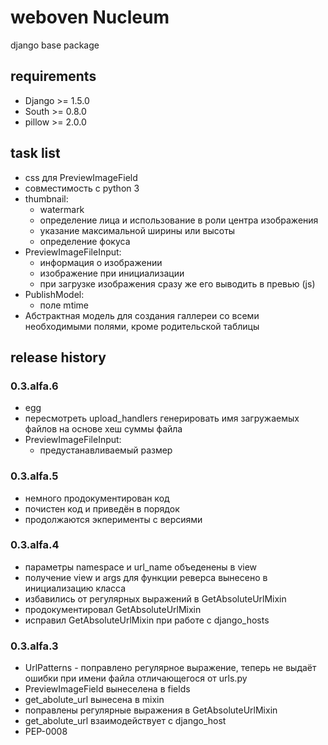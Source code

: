 # weboven Nucleum

django base package


## requirements
* Django >= 1.5.0
* South >= 0.8.0
* pillow >= 2.0.0


## task list
* css для PreviewImageField
* совместимость с python 3
* thumbnail:
  * watermark
  * определение лица и использование в роли центра изображения
  * указание максимальной ширины или высоты
  * определение фокуса
* PreviewImageFileInput:
  * информация о изображении
  * изображение при инициализации
  * при загрузке изображения сразу же его выводить в превью (js)
* PublishModel:
  * поле mtime
* Абстрактная модель для создания галлереи со всеми необходимыми полями, кроме родительской таблицы


## release history
### 0.3.alfa.6
* egg
* пересмотреть upload_handlers генерировать имя загружаемых файлов на основе хеш суммы файла
* PreviewImageFileInput:
  * предустанавливаемый размер

### 0.3.alfa.5
* немного продокументирован код
* почистен код и приведён в порядок
* продолжаются экперименты с версиями

### 0.3.alfa.4
* параметры namespace и url_name объеденены в view
* получение view и args для функции реверса вынесено в инициализацию класса
* избавились от регулярных выражений в GetAbsoluteUrlMixin
* продокументировал GetAbsoluteUrlMixin
* исправил GetAbsoluteUrlMixin при работе с django_hosts

### 0.3.alfa.3
* UrlPatterns - поправлено регулярное выражение, теперь не выдаёт ошибки при имени файла отличающегося от urls.py
* PreviewImageField вынеселена в fields
* get_abolute_url вынесена в mixin
* поправлены регулярные выражения в GetAbsoluteUrlMixin
* get_abolute_url взаимодействует с django_host
* PEP-0008
